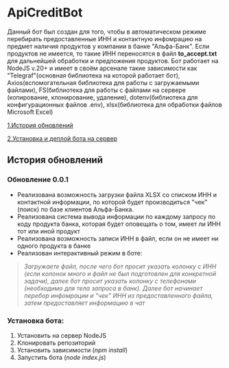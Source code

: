 # ApiCreditBot
Данный бот был создан для того, чтобы в автоматическом режиме перебирать предоставленные ИНН и контактную инфомрацию на предмет наличия продуктов у компании в банке "Альфа-Банк". Если продуктов не имеется, то такие ИНН переносятся в файл **to_accept.txt** для дальнейшей обработки и предложения продуктов. Бот работает на NodeJS v.20+ и имеет в своём арсенале такие зависимости как "Telegraf"(основная библиотека на которой работает бот), Axios(вспомогательная библиотека для работы с загружаемыми файлами), FS(библиотека для работы с файлами на сервере (копирование, клонирование, удаление), dotenv(библиотека для конфигурационных файлов .env), xlsx(библиотека для обработки файлов Microsoft Excel) 

[1.История обновлений](#история-обновлений)

[2.Установка и деплой бота на сервер](#установка-бота)
## История обновлений
### Обновление 0.0.1
- Реализована возможность загрузки файла XLSX со списком ИНН и контактной информации, по которой будет производиться "чек" (поиск) по базе клиентов Альфа-Банка.
- Реализована система вывода информации по каждому запросу по коду продукта банка, которая будет оповещать о том, имеет ли ИНН тот или иной продукт
- Реализована возможность записи ИНН в файл, если он не имеет ни одного продукта в банке
- Реализован интерактивный режим в боте:

> *Загружаете файл, после чего бот просит указать колонку с ИНН (если колонок много и файл не был подготовлен для конкретной задачи), далее бот просит указать колонку с телефонами (необходимо для тела запроса в банк). Далее бот начинает перебор инфомрации и "чек" ИНН из предоставленного файла, затем предоставляет информацию в чат*

### Установка бота:
1. Установить на сервер NodeJS
2. Клонировать репозиторий
3. Установить зависимости (*npm install*)
4. Запустить бота (*node index.js*)
